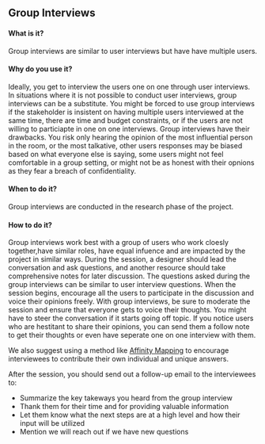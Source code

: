 ## Group Interviews

#### What is it?
Group interviews are similar to user interviews but have have multiple users. 

#### Why do you use it?
Ideally, you get to interview the users one on one through user interviews. In situations where it is not possible to conduct user interviews, group interviews can be a substitute. You might be forced to use group interviews if the stakeholder is insistent on having multiple users interviewed at the same time, there are time and budget constraints, or if the users are not willing to particiapte in one on one interviews. Group interviews have their drawbacks. You risk only hearing the opinion of the most influential person in the room, or the most talkative, other users responses may be biased based on what everyone else is saying, some users might not feel comfortable in a group setting, or might not be as honest with their opnions as they fear a breach of confidentiality.

#### When to do it?
Group interviews are conducted in the research phase of the project.

#### How to do it?
Group interviews work best with a group of users who work cloesly together,have similar roles, have equal infuence and are impacted by the project in similar ways.  During the session, a designer should lead the conversation and ask questions, and another resource should take comprehensive notes for later discussion. The questions asked during the group interviews can be similar to user interview questions. When the session begins, encourage all the users to participate in the discussion and voice their opinions freely. With group interviews, be sure to moderate the session and ensure that everyone gets to voice their thoughts. You might have to steer the conversation if it starts going off topic. If you notice users who are hestitant to share their opinions, you can send them a follow note to get their thoughts or even have seperate one on one interview with them. 

We also suggest using a method like [Affinity Mapping](../1-Understand/Methods/affinity-mapping.md) to encourage interviewees to contribute their own individual and unique answers.

After the session, you should send out a follow-up email to the interviewees to:  
* Summarize the key takeways you heard from the group interview   
* Thank them for their time and for providing valuable information  
* Let them know what the next steps are at a high level and how their input will be utilized  
* Mention we will reach out if we have new questions  



